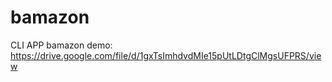 # bamazon
CLI APP
bamazon demo: https://drive.google.com/file/d/1gxTsImhdvdMIe15pUtLDtgClMgsUFPRS/view
